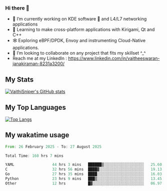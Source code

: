 ### Hi there 👋

- 🔭 I’m currently working on KDE software 💓 and L4/L7 networking applications 
- 📖 Learning to make cross-platform applications with Kirigami, Qt and C++
- 🕸️ Exploring eBPF/DPDK, Envoy and instrumenting Cloud-Native applications. 
- 👯 I’m looking to collaborate on any project that fits my skillset ^_^
- Reach me at my LinkedIn : https://www.linkedin.com/in/vaitheeswaran-janakiraman-8231a3200/

## My Stats
[![VaithiSniper's GitHub stats](https://github-readme-stats.vercel.app/api?username=VaithiSniper&hide=stars&theme=radical)](https://github.com/anuraghazra/github-readme-stats)

## My Top Languages

[![Top Langs](https://github-readme-stats.vercel.app/api/top-langs/?username=VaithiSniper&layout=compact)](https://github.com/anuraghazra/github-readme-stats)

## My wakatime usage

<!--START_SECTION:waka-->

```rust
From: 26 February 2025 - To: 27 August 2025

Total Time: 160 hrs 7 mins

YAML                 44 hrs 3 mins   ██████▒░░░░░░░░░░░░░░░░░░   25.60 %
C                    32 hrs 56 mins  ████▓░░░░░░░░░░░░░░░░░░░░   19.13 %
Go                   27 hrs 35 mins  ████░░░░░░░░░░░░░░░░░░░░░   16.03 %
Python               23 hrs 9 mins   ███▒░░░░░░░░░░░░░░░░░░░░░   13.45 %
Other                12 hrs          █▓░░░░░░░░░░░░░░░░░░░░░░░   06.97 %
```

<!--END_SECTION:waka-->
